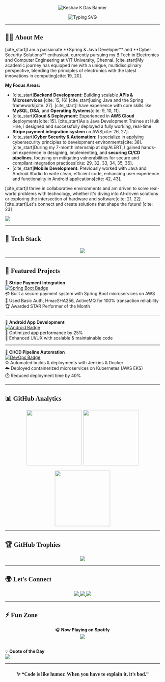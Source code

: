 <!-- Banner -->
<p align="center">
  <img src="https://raw.githubusercontent.com/keshavkdas/keshavkdas/main/assets/banner.png" alt="Keshav K Das Banner" />
</p>


<p align="center">
  <img src="https://readme-typing-svg.demolab.com?font=Pacifico&size=28&pause=1000&color=00C3FF&center=true&vCenter=true&width=1000&lines=Backend+Engineer;Spring+Boot+%7C+AWS+%7C+Microservices;CI%2FCD+%7C+Cloud+Security;Always+Learning+%26+Building!" alt="Typing SVG" />
</p>

---

## 🧑‍💻 <span style="font-family:Pacifico;">About Me</span>  
<p align="left">
[cite_start]I am a passionate **Spring & Java Developer** and **Cyber Security Solutions** enthusiast, currently pursuing my B.Tech in Electronics and Computer Engineering at VIT University, Chennai. [cite_start]My academic journey has equipped me with a unique, multidisciplinary perspective, blending the principles of electronics with the latest innovations in computing[cite: 19, 20].

**My Focus Areas:**
* [cite_start]**Backend Development:** Building scalable **APIs & Microservices** [cite: 15, 16] [cite_start]using Java and the Spring framework[cite: 27]. [cite_start]I have experience with core skills like **MySQL**, **DSA**, and **Operating Systems**[cite: 9, 10, 11].
* [cite_start]**Cloud & Deployment:** Experienced in **AWS Cloud** deployments[cite: 15]. [cite_start]As a Java Development Trainee at Hulk Hire, I designed and successfully deployed a fully working, real-time **Stripe payment integration system** on AWS[cite: 26, 27].
* [cite_start]**Cyber Security & Automation:** I specialize in applying cybersecurity principles to development environments[cite: 38]. [cite_start]During my 7-month internship at digiALERT, I gained hands-on experience in designing, implementing, and **securing CI/CD pipelines**, focusing on mitigating vulnerabilities for secure and compliant integration practices[cite: 29, 32, 33, 34, 35, 36].
* [cite_start]**Mobile Development:** Previously worked with Java and Android Studio to write clean, efficient code, enhancing user experience and functionality in Android applications[cite: 42, 43].

[cite_start]I thrive in collaborative environments and am driven to solve real-world problems with technology, whether it's diving into AI-driven solutions or exploring the intersection of hardware and software[cite: 21, 22]. [cite_start]Let's connect and create solutions that shape the future! [cite: 23]
</p>

<p align="left">
  <img src="https://komarev.com/ghpvc/?username=keshavkdas&color=00C3FF&style=flat-square&label=Profile+Visits" />
</p>

---

## 🎨 <span style="font-family:Pacifico;">Tech Stack</span>  
<p align="center">
  <img src="https://skillicons.dev/icons?i=java,spring,python,aws,docker,kubernetes,jenkins,mysql,git,postman,terraform,androidstudio&perline=6" />
</p>

---

## 📌 <span style="font-family:Pacifico;">Featured Projects</span>  

<p align="center">
  
🔹 **Stripe Payment Integration**  
[![Spring Boot Badge](https://img.shields.io/badge/SpringBoot-PaymentSystem-6DB33F?style=for-the-badge&logo=spring&logoColor=white)](https://github.com/your-repo)  
💳 Built a secure payment system with Spring Boot microservices on AWS  
🔐 Used Basic Auth, HmacSHA256, ActiveMQ for 100% transaction reliability  
🏆 Awarded STAR Performer of the Month  

---

🔹 **Android App Development**  
[![Android Badge](https://img.shields.io/badge/AndroidStudio-MobileApp-3DDC84?style=for-the-badge&logo=android&logoColor=white)](https://github.com/your-repo)  
📱 Optimized app performance by 25%  
🎨 Enhanced UI/UX with scalable & maintainable code  

---

🔹 **CI/CD Pipeline Automation**  
[![DevOps Badge](https://img.shields.io/badge/DevOps-CICD-F05032?style=for-the-badge&logo=jenkins&logoColor=white)](https://github.com/your-repo)  
⚙️ Automated builds & deployments with Jenkins & Docker  
☁️ Deployed containerized microservices on Kubernetes (AWS EKS)  
⏱️ Reduced deployment time by 40%  

</p>

---

## 📊 <span style="font-family:Pacifico;">GitHub Analytics</span>  

<p align="center">
  <img src="https://github-readme-stats.vercel.app/api?username=keshavkdas&show_icons=true&theme=tokyonight&hide_border=true&title_color=00C3FF&text_color=00C3FF" height="180" />
  <img src="https://github-readme-streak-stats.herokuapp.com/?user=keshavkdas&theme=tokyonight&hide_border=true&ring=00C3FF&fire=00C3FF&currStreakLabel=00C3FF" height="180" />
</p>

<p align="center">
  <img src="https://github-readme-stats.vercel.app/api/top-langs/?username=keshavkdas&layout=compact&theme=tokyonight&hide_border=true&title_color=00C3FF&text_color=00C3FF" height="180" />
</p>

---

## 🏆 <span style="font-family:Pacifico;">GitHub Trophies</span>  

<p align="center">
  <img src="https://github-profile-trophy.vercel.app/?username=keshavkdas&theme=tokyonight&no-frame=true&row=1&column=6&title=Commit,Stars,Followers,PullRequest,Repositories,Issues" />
</p>

---

## 🌍 <span style="font-family:Pacifico;">Let's Connect</span>  

<p align="center">
  <a href="https://www.linkedin.com/in/keshav-k-das-63587921b">
    <img src="https://img.shields.io/badge/LinkedIn-0A66C2?style=for-the-badge&logo=linkedin&logoColor=white" />
  </a>
  <a href="https://github.com/keshavkdas">
    <img src="https://img.shields.io/badge/GitHub-171515?style=for-the-badge&logo=github&logoColor=white" />
  </a>
  <a href="mailto:keshavkdas23@gmail.com">
    <img src="https://img.shields.io/badge/Gmail-D14836?style=for-the-badge&logo=gmail&logoColor=white" />
  </a>
</p>

---

## ⚡ <span style="font-family:Pacifico;">Fun Zone</span>  

<p align="center">
🎧 <b>Now Playing on Spotify</b><br>
<img src="https://novatorem.vercel.app/api/spotify" /><br><br>

💡 <b>Quote of the Day</b><br>
<img src="https://quotes-github-readme.vercel.app/api?type=horizontal&theme=tokyonight&title_color=00C3FF&quote_color=00C3FF" />
</p>

---

<h3 align="center">
✨ <span style="font-family:Pacifico;">“Code is like humor. When you have to explain it, it’s bad.”</span>  
</h3>
